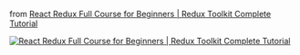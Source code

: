from [React Redux Full Course for Beginners | Redux Toolkit Complete Tutorial](https://www.youtube.com/watch?v=NqzdVN2tyvQ)

[![React Redux Full Course for Beginners | Redux Toolkit Complete Tutorial](https://i.ytimg.com/vi/NqzdVN2tyvQ/hqdefault.jpg)](https://www.youtube.com/watch?v=NqzdVN2tyvQ)

